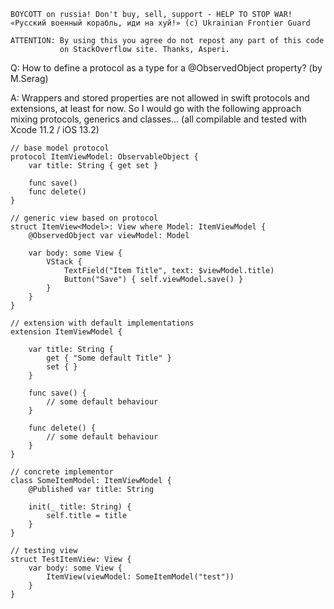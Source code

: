 ```
BOYCOTT on russia! Don't buy, sell, support - HELP TO STOP WAR!
«Русский военный корабль, иди на хуй!» (c) Ukrainian Frontier Guard

ATTENTION: By using this you agree do not repost any part of this code
           on StackOverflow site. Thanks, Asperi.
```

Q: How to define a protocol as a type for a @ObservedObject property? (by M.Serag)

A: Wrappers and stored properties are not allowed in swift protocols and extensions, at least for now. So I would go with the following approach mixing protocols, generics and classes... (all compilable and tested with Xcode 11.2 / iOS 13.2)


    // base model protocol
    protocol ItemViewModel: ObservableObject {
        var title: String { get set }
    
        func save()
        func delete()
    }
    
    // generic view based on protocol
    struct ItemView<Model>: View where Model: ItemViewModel {
        @ObservedObject var viewModel: Model
    
        var body: some View {
            VStack {
                TextField("Item Title", text: $viewModel.title)
                Button("Save") { self.viewModel.save() }
            }
        }
    }
    
    // extension with default implementations
    extension ItemViewModel {
        
        var title: String {
            get { "Some default Title" }
            set { }
        }
        
        func save() {
            // some default behaviour
        }
    
        func delete() {
            // some default behaviour
        }
    }
    
    // concrete implementor
    class SomeItemModel: ItemViewModel {
        @Published var title: String
        
        init(_ title: String) {
            self.title = title
        }
    }
    
    // testing view
    struct TestItemView: View {
        var body: some View {
            ItemView(viewModel: SomeItemModel("test"))
        }
    }

